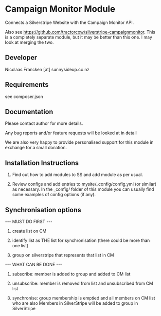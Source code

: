 Campaign Monitor Module
================================================================================

Connects a Silverstripe Website with the Campaign Monitor
API.

Also see https://github.com/tractorcow/silverstripe-campaignmonitor.
This is a completely separate module, but it may be better than
this one. I may look at merging the two.


Developer
-----------------------------------------------
Nicolaas Francken [at] sunnysideup.co.nz


Requirements
-----------------------------------------------
see composer.json


Documentation
-----------------------------------------------
Please contact author for more details.

Any bug reports and/or feature requests will be
looked at in detail

We are also very happy to provide personalised support
for this module in exchange for a small donation.


Installation Instructions
-----------------------------------------------

1. Find out how to add modules to SS and add module as per usual.

2. Review configs and add entries to mysite/_config/config.yml
(or similar) as necessary.
In the _config/ folder of this module
you can usually find some examples of config options (if any).


Synchronisation options
-----------------------------------------------

--- MUST DO FIRST ---

1. create list on CM

2. identify list as THE list for synchronisation
(there could be more than one list)

3. group on silverstripe that represents that list in CM


--- WHAT CAN BE DONE ---

1. subscribe: member is added to group and added to CM list

2. unsubscribe: member is removed from list and unsubscribed from CM list

3. synchronise: group membership is emptied and all members on CM list
who are also Members in SilverStripe will be added to group in SilverStripe
